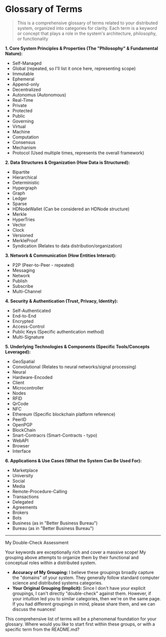 # Glossary of Terms

> This is a comprehensive glossary of terms related to your distributed system, organized into categories for clarity. Each term is a keyword or concept that plays a role in the system's architecture, philosophy, or functionality

**1. Core System Principles & Properties (The "Philosophy" & Fundamental Nature):**

* Self-Managed
* Global (repeated, so I'll list it once here, representing scope)
* Immutable
* Ephemeral
* Append-only
* Decentralized
* Autonomus (Autonomo*u*s)
* Real-Time
* Private
* Protected
* Public
* Governing
* Virtual
* Machine
* Computation
* Consensus
* Mechanism
* Protocol (Used multiple times, represents the overall framework)

**2. Data Structures & Organization (How Data is Structured):**

* Bipartite
* Hierarchical
* Deterministic
* Hypergraph
* Graph
* Ledger
* Sparse
* HDNodeWallet (Can be considered an HDNode structure)
* Merkle
* HyperTries
* Vector
* Clock
* Versioned
* MerkleProof
* Syndication (Relates to data distribution/organization)

**3. Network & Communication (How Entities Interact):**

* P2P (Peer-to-Peer - repeated)
* Messaging
* Network
* Publish
* Subscribe
* Multi-Channel

**4. Security & Authentication (Trust, Privacy, Identity):**

* Self-Authenticated
* End-to-End
* Encrypted
* Access-Control
* Public Keys (Specific authentication method)
* Multi-Signature

**5. Underlying Technologies & Components (Specific Tools/Concepts Leveraged):**

* GeoSpatial
* Convolutional (Relates to neural networks/signal processing)
* Neural
* Hardware-Encoded
* Client
* Microcontroller
* Nodes
* RFID
* QrCode
* NFC
* Ethereum (Specific blockchain platform reference)
* PeerID
* OpenPGP
* BlockChain
* Snart-Contracrs (Smart-Contracts - typo)
* WebAPI
* Browser
* Interface

**6. Applications & Use Cases (What the System Can Be Used For):**

* Marketplace
* University
* Social
* Media
* Remote-Procedure-Calling
* Transactions
* Delegated
* Agreements
* Brokers
* Bots
* Business (as in "Better Business Bureau")
* Bureau (as in "Better Business Bureau")

---

 My Double-Check Assessment

Your keywords are exceptionally rich and cover a massive scope! My grouping above attempts to organize them by their functional and conceptual roles within a distributed system.

* **Accuracy of My Grouping:** I believe these groupings broadly capture the "domains" of your system. They generally follow standard computer science and distributed systems categories.
* **Your Original Grouping (Implicit):** Since I don't have your explicit groupings, I can't directly "double-check" against them. However, if your intuition led you to similar categories, then we're on the same page. If you had different groupings in mind, please share them, and we can discuss the nuances!

This comprehensive list of terms will be a phenomenal foundation for your glossary. Where would you like to start first within these groups, or with a specific term from the README.md?
